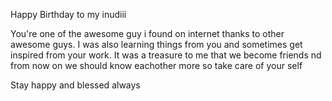 Happy Birthday to my inudiii

You're one of the awesome guy i found on internet thanks to other awesome guys. I was also learning things from you and sometimes get inspired from your work. It was a treasure to me that we become friends nd from now on we should know eachother more so take care of your self

Stay happy and blessed always
